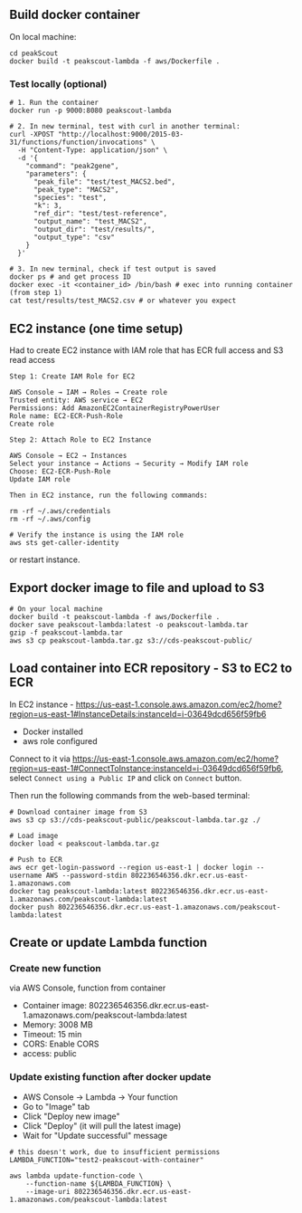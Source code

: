 
## Build docker container

On local machine:

```
cd peakScout
docker build -t peakscout-lambda -f aws/Dockerfile .
```


### Test locally (optional)

```
# 1. Run the container
docker run -p 9000:8080 peakscout-lambda

# 2. In new terminal, test with curl in another terminal:
curl -XPOST "http://localhost:9000/2015-03-31/functions/function/invocations" \
  -H "Content-Type: application/json" \
  -d '{
    "command": "peak2gene",
    "parameters": {
      "peak_file": "test/test_MACS2.bed",
      "peak_type": "MACS2",
      "species": "test", 
      "k": 3,
      "ref_dir": "test/test-reference",
      "output_name": "test_MACS2",
      "output_dir": "test/results/",
      "output_type": "csv"
    }
  }'

# 3. In new terminal, check if test output is saved
docker ps # and get process ID
docker exec -it <container_id> /bin/bash # exec into running container (from step 1)
cat test/results/test_MACS2.csv # or whatever you expect
```

## EC2 instance (one time setup)


Had to create EC2 instance with IAM role that has ECR full access and S3 read access

```
Step 1: Create IAM Role for EC2

AWS Console → IAM → Roles → Create role
Trusted entity: AWS service → EC2
Permissions: Add AmazonEC2ContainerRegistryPowerUser
Role name: EC2-ECR-Push-Role
Create role

Step 2: Attach Role to EC2 Instance

AWS Console → EC2 → Instances
Select your instance → Actions → Security → Modify IAM role
Choose: EC2-ECR-Push-Role
Update IAM role

Then in EC2 instance, run the following commands:

rm -rf ~/.aws/credentials
rm -rf ~/.aws/config

# Verify the instance is using the IAM role
aws sts get-caller-identity
```

or restart instance.

## Export docker image to file and upload to S3

```
# On your local machine
docker build -t peakscout-lambda -f aws/Dockerfile .
docker save peakscout-lambda:latest -o peakscout-lambda.tar
gzip -f peakscout-lambda.tar
aws s3 cp peakscout-lambda.tar.gz s3://cds-peakscout-public/
```

## Load container into ECR repository - S3 to EC2 to ECR

In EC2 instance - https://us-east-1.console.aws.amazon.com/ec2/home?region=us-east-1#InstanceDetails:instanceId=i-03649dcd656f59fb6
* Docker installed
* aws role configured

Connect to it via https://us-east-1.console.aws.amazon.com/ec2/home?region=us-east-1#ConnectToInstance:instanceId=i-03649dcd656f59fb6, select `Connect using a Public IP` and click on `Connect` button.

Then run the following commands from the web-based terminal:

```
# Download container image from S3
aws s3 cp s3://cds-peakscout-public/peakscout-lambda.tar.gz ./

# Load image
docker load < peakscout-lambda.tar.gz

# Push to ECR
aws ecr get-login-password --region us-east-1 | docker login --username AWS --password-stdin 802236546356.dkr.ecr.us-east-1.amazonaws.com
docker tag peakscout-lambda:latest 802236546356.dkr.ecr.us-east-1.amazonaws.com/peakscout-lambda:latest
docker push 802236546356.dkr.ecr.us-east-1.amazonaws.com/peakscout-lambda:latest

```

## Create or update Lambda function

### Create new function

via AWS Console, function from container
* Container image: 802236546356.dkr.ecr.us-east-1.amazonaws.com/peakscout-lambda:latest
* Memory: 3008 MB
* Timeout: 15 min
* CORS: Enable CORS
* access: public

### Update existing function after docker update

* AWS Console → Lambda → Your function
* Go to "Image" tab
* Click "Deploy new image"
* Click "Deploy" (it will pull the latest image)
* Wait for "Update successful" message


```
# this doesn't work, due to insufficient permissions
LAMBDA_FUNCTION="test2-peakscout-with-container"

aws lambda update-function-code \
    --function-name ${LAMBDA_FUNCTION} \
    --image-uri 802236546356.dkr.ecr.us-east-1.amazonaws.com/peakscout-lambda:latest
```


